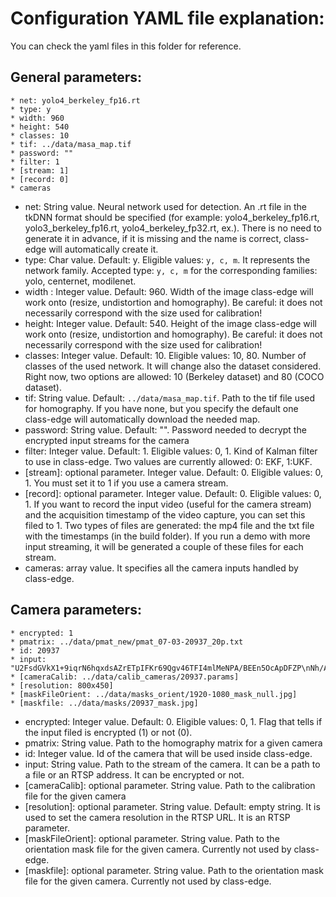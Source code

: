 # Configuration YAML file explanation:

You can check the yaml files in this folder for reference.

## General parameters:
```
* net: yolo4_berkeley_fp16.rt
* type: y
* width: 960
* height: 540
* classes: 10
* tif: ../data/masa_map.tif
* password: ""
* filter: 1
* [stream: 1]
* [record: 0]
* cameras
```

* net: String value. Neural network used for detection. An .rt file in the tkDNN format should be specified (for example: yolo4_berkeley_fp16.rt, yolo3_berkeley_fp16.rt, yolo4_berkeley_fp32.rt, ex.). There is no need to generate it in advance, if it is missing and the name is correct, class-edge will automatically create it. 
* type: Char value. Default: y. Eligible values: ```y, c, m```. It represents the network family. Accepted type: ```y, c, m``` for the corresponding families: yolo, centernet, modilenet. 
* width : Integer value. Default: 960. Width of the image class-edge will work onto (resize, undistortion and homography). Be careful: it does not necessarily correspond with the size used for calibration!
* height: Integer value. Default: 540. Height of the image class-edge will work onto (resize, undistortion and homography). Be careful: it does not necessarily correspond with the size used for calibration!
* classes: Integer value. Default: 10. Eligible values: 10, 80. Number of classes of the used network. It will change also the dataset considered. Right now, two options are allowed: 10 (Berkeley dataset) and 80 (COCO dataset). 
* tif: String value. Default: ```../data/masa_map.tif```. Path to the tif file used for homography. If you have none, but you specify the default one class-edge will automatically download the needed map. 
* password: String value. Default: "". Password needed to decrypt the encrypted input streams for the camera
* filter: Integer value. Default: 1. Eligible values: 0, 1. Kind of Kalman filter to use in class-edge. Two values are currently allowed: 0: EKF, 1:UKF.
* [stream]: optional parameter. Integer value. Default: 0. Eligible values: 0, 1. You must set it to 1 if you use a camera stream.
* [record]: optional parameter. Integer value. Default: 0. Eligible values: 0, 1. If you want to record the input video (useful for the camera stream) and the acquisition timestamp of the video capture, you can set this filed to 1. Two types of files are generated: the mp4 file and the txt file with the timestamps (in the build folder). If you run a demo with more input streaming, it will be generated a couple of these files for each stream. 
* cameras: array value. It specifies all the camera inputs handled by class-edge. 

## Camera parameters:
```
* encrypted: 1
* pmatrix: ../data/pmat_new/pmat_07-03-20937_20p.txt
* id: 20937
* input: "U2FsdGVkX1+9iqrN6hqxdsAZrETpIFKr69Qgv46TFI4mlMeNPA/BEEn5OcApDFZP\nNh/AcxPz3SC2rsBEjaEDVAKT6sK66+cwki+MWupx9CY=\n"
* [cameraCalib: ../data/calib_cameras/20937.params]
* [resolution: 800x450]
* [maskFileOrient: ../data/masks_orient/1920-1080_mask_null.jpg]
* [maskfile: ../data/masks/20937_mask.jpg]

```

* encrypted: Integer value. Default: 0. Eligible values: 0, 1. Flag that tells if the input filed is encrypted (1) or not (0).
* pmatrix: String value. Path to the homography matrix for a given camera
* id:  Integer value. Id of the camera that will be used inside class-edge.
* input: String value. Path to the stream of the camera. It can be a path to a file or an RTSP address. It can be encrypted or not. 
* [cameraCalib]: optional parameter. String value. Path to the calibration file for the given camera
* [resolution]: optional parameter. String value. Default: empty string. It is used to set the camera resolution in the RTSP URL. It is an RTSP parameter. 
* [maskFileOrient]: optional parameter. String value. Path to the orientation mask file for the given camera. Currently not used by class-edge.
* [maskfile]: optional parameter. String value. Path to the orientation mask file for the given camera. Currently not used by class-edge.


